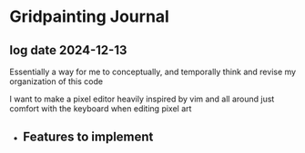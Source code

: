 # Gridpainting Journal 

## log date 2024-12-13
Essentially a way for me to conceptually, and temporally think and revise my organization of this code 

I want to make a pixel editor heavily inspired by vim and all around just comfort with the keyboard when editing pixel art

- Features to implement
    - 

